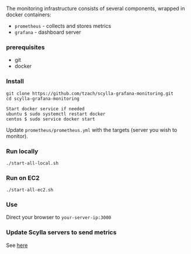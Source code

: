 
The monitoring infrastructure consists of several components, wrapped in docker containers:
 * `prometheus` - collects and stores metrics
 * `grafana` - dashboard server

### prerequisites
* git
* docker

### Install

```
git clone https://github.com/tzach/scylla-grafana-monitoring.git
cd scylla-grafana-monitoring
```

```
Start docker service if needed
ubuntu $ sudo systemctl restart docker
centos $ sudo service docker start
```

Update `prometheus/prometheus.yml` with the targets (server you wish to monitor). 

### Run locally

```
./start-all-local.sh
```

### Run on EC2

```
./start-all-ec2.sh
```

### Use
Direct your browser to `your-server-ip:3000`

### Update Scylla servers to send metrics
See [here](https://github.com/scylladb/scylla/wiki/Monitor-Scylla-with-Prometheus-and-Grafana#setting-scylla)
